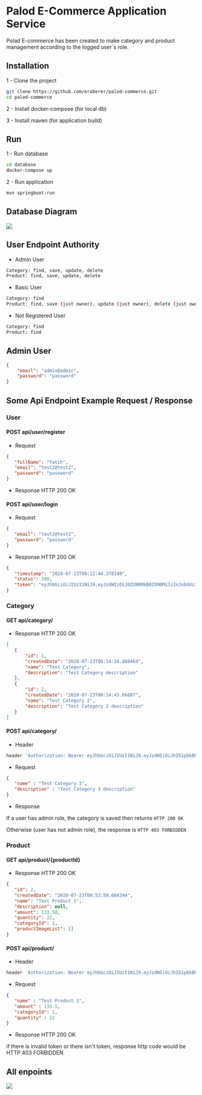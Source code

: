 # Palod E-Commerce Application Service
Polad E-commerce has been created to make category and product management according to the logged user`s role.

## Installation
1 - Clone the project
```sh
git clone https://github.com/eroberer/palod-commerce.git
cd palod-commerce
```
2 - Install docker-compose (for local db) 

3 - Install maven (for application build)


## Run
1 - Run database
```sh
cd database
docker-compose up
```
2 - Run application
```sh
mvn springboot:run
```

## Database Diagram

![](database/db-diagram.png)


## User Endpoint Authority

-  Admin User
```sh 
Category: find, save, update, delete
Product: find, save, update, delete
```
- Basic User
```sh 
Category: find
Product: find, save (just owner), update (just owner), delete (just owner)
```
- Not Registered User
 ```sh 
Category: find
Product: find
```

## Admin User

```json
{
    "email": "admin@admin",
    "password": "password"
}
```

## Some Api Endpoint Example Request / Response

### User
#### POST api/user/register
- Request
 ```json
{
    "fullName": "fatih",
    "email": "test2@test2",
    "password": "password"
}
```
- Response
 HTTP 200 OK

#### POST api/user/login
- Request
 ```json
{
    "email": "test2@test2",
    "password": "password"
}
```
- Response
 HTTP 200 OK
 ```json
{
    "timestamp": "2020-07-23T00:12:44.378149",
    "status": 200,
    "token": "eyJhbGciOiJIUzI1NiJ9.eyJzdWIiOiJ0ZXN0MkB0ZXN0MiIsInJvbGVzIjpbeyJhdXRob3JpdHkiOiJST0xFX0JBU0lDIn1dLCJpYXQiOjE1OTU0NTIzNjQsImV4cCI6MTU5NTQ1NTk2NH0.gWV0ykPqJ2KzuZR-8ZIMZp-LUYSre5do_6s_mzOlbAI"
}
```

### Category
#### GET api/category/
- Response
 HTTP 200 OK
 ```json
[
    {
        "id": 1,
        "createdDate": "2020-07-23T00:14:24.888464",
        "name": "Test Category",
        "description": "Test Category description"
    },
    {
        "id": 2,
        "createdDate": "2020-07-23T00:14:43.66807",
        "name": "Test Category 2",
        "description": "Test Category 2 description"
    }
]
```

#### POST api/category/
- Header
```sh
header 'Authorization: Bearer eyJhbGciOiJIUzI1NiJ9.eyJzdWIiOiJhZG1pbkBhZG1pbiIsInJvbGVzIjpbeyJhdXRob3JpdHkiOiJST0xFX0FETUlOIn1dLCJpYXQiOjE1OTU0NTE3NDgsImV4cCI6MTU5NTQ1NTM0OH0.Q2oOQjXxm2sSY77STxP6iFglI6LZ-qmIQpaEdTK0D0o' 
```
- Request
 ```json
{
    "name" : "Test Category 3",
    "description" : "Test Category 3 description"
}
```
- Response

If a user has admin role, the category is saved then returns ``HTTP 200 OK``

Otherwise (user has not admin role), the response is ``HTTP 403 FORBIDDEN``


### Product
#### GET api/product/{productId}
- Response
HTTP 200 OK
 ```json
{
    "id": 2,
    "createdDate": "2020-07-23T00:53:58.664344",
    "name": "Test Product 1",
    "description": null,
    "amount": 133.50,
    "quantity": 22,
    "categoryId": 1,
    "productImageList": []
}
```

#### POST api/product/
- Header
```sh
header 'Authorization: Bearer eyJhbGciOiJIUzI1NiJ9.eyJzdWIiOiJhZG1pbkBhZG1pbiIsInJvbGVzIjpbeyJhdXRob3JpdHkiOiJST0xFX0FETUlOIn1dLCJpYXQiOjE1OTU0NTE3NDgsImV4cCI6MTU5NTQ1NTM0OH0.Q2oOQjXxm2sSY77STxP6iFglI6LZ-qmIQpaEdTK0D0o' 
```
- Request
 ```json
{
    "name" : "Test Product 1",
    "amount" : 133.5,
    "categoryId": 1,
    "quantity" : 22
}
```
- Response HTTP 200 OK

if there is invalid token or there isn't token, response http code would be HTTP 403 FORBIDDEN


## All enpoints

![](src/main/resources/static/api_endpoints.png)
